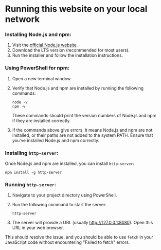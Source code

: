<h1><b>Running this website on your local network</b></h1>

### Installing Node.js and npm:

1. Visit the [official Node.js website](https://nodejs.org/).
2. Download the LTS version (recommended for most users).
3. Run the installer and follow the installation instructions.

### Using PowerShell for npm:

1. Open a new terminal window.

2. Verify that Node.js and npm are installed by running the following commands:

    ```terminal
    node -v
    npm -v
    ```

   These commands should print the version numbers of Node.js and npm if they are installed correctly.

3. If the commands above give errors, it means Node.js and npm are not installed, or their paths are not added to the system PATH. Ensure that you've installed Node.js and npm correctly.

### Installing `http-server`:

Once Node.js and npm are installed, you can install `http-server`:

```terminal
npm install -g http-server
```

### Running `http-server`:

1. Navigate to your project directory using PowerShell.

2. Run the following command to start the server:

    ```terminal
    http-server
    ```

3. The server will provide a URL (usually http://127.0.0.1:8080). Open this URL in your web browser.

This should resolve the issue, and you should be able to use `fetch` in your JavaScript code without encountering "Failed to fetch" errors.